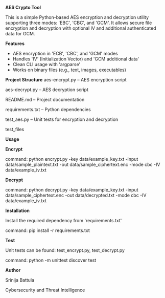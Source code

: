 **AES Crypto Tool**

This is a simple Python-based AES encryption and decryption utility supporting three modes: 'EBC', 'CBC', and 'GCM'. It allows secure file encryption and decryption with optional IV and additional authenticated data for GCM.

**Features**

- AES encryption in 'ECB', 'CBC', and 'GCM' modes
- Handles 'IV' (Initialization Vector) and 'GCM additional data'
- Clean CLI usage with 'argparse'
- Works on binary files (e.g., text, images, executables)

**Project Structure**
aes-encrypt.py – AES encryption script

aes-decrypt.py – AES decryption script

README.md – Project documentation

requirements.txt – Python dependencies

test_aes.py – Unit tests for encryption and decryption

test_files

**Usage**

**Encrypt**

command: python encrypt.py -key data/example_key.txt -input data/sample_plaintext.txt -out data/sample_ciphertext.enc -mode cbc -IV data/example_iv.txt

**Decrypt**

command: python decrypt.py -key data/example_key.txt -input data/sample_ciphertext.enc -out data/decrypted.txt -mode cbc -IV data/example_iv.txt

**Installation**

Install the required dependency from 'requirements.txt'

command: pip install -r requirements.txt

**Test**

Unit tests can be found: test_encrypt.py, test_decrypt.py

command: python -m unittest discover test

**Author**

Srinija Battula

Cybersecurity and Threat Intelligence



